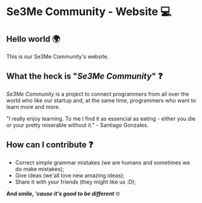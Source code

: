 # Se3Me Community - Website 💻

## Hello world 🌍

This is our Se3Me Community's website.

## What the heck is "*Se3Me Community*" ❓

*Se3Me Community* is a project to connect programmers from all over the world who like our startup and, at the same time, programmers who want to learn more and more.

"I really enjoy learning. To me I find it as essencial as eating - either you die or your pretty miserable without it." - Santiago Gonzales.

## How can I contribute ❓

* Correct simple grammar mistakes (we are humans and sometimes we do make mistakes);
* Give ideas (we'all love new amazing ideas);
* Share it with your friends (they might like us :D);

**And smile, _'cause it's good to be different_** 🤓
